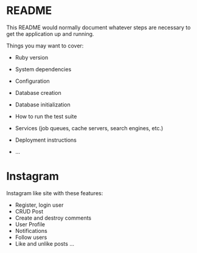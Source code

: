 # README

This README would normally document whatever steps are necessary to get the
application up and running.

Things you may want to cover:

* Ruby version

* System dependencies

* Configuration

* Database creation

* Database initialization

* How to run the test suite

* Services (job queues, cache servers, search engines, etc.)

* Deployment instructions

* ...
# Instagram
Instagram like site with these features:
* Register, login user
* CRUD Post
* Create and destroy comments
* User Profile
* Notifications
* Follow users
* Like and unlike posts
...
